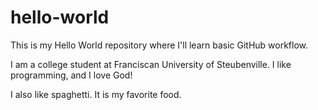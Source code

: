 # hello-world
This is my Hello World repository where I'll learn basic GitHub workflow.

I am a college student at Franciscan University of Steubenville. I like programming, and I love God!

I also like spaghetti. It is my favorite food.
